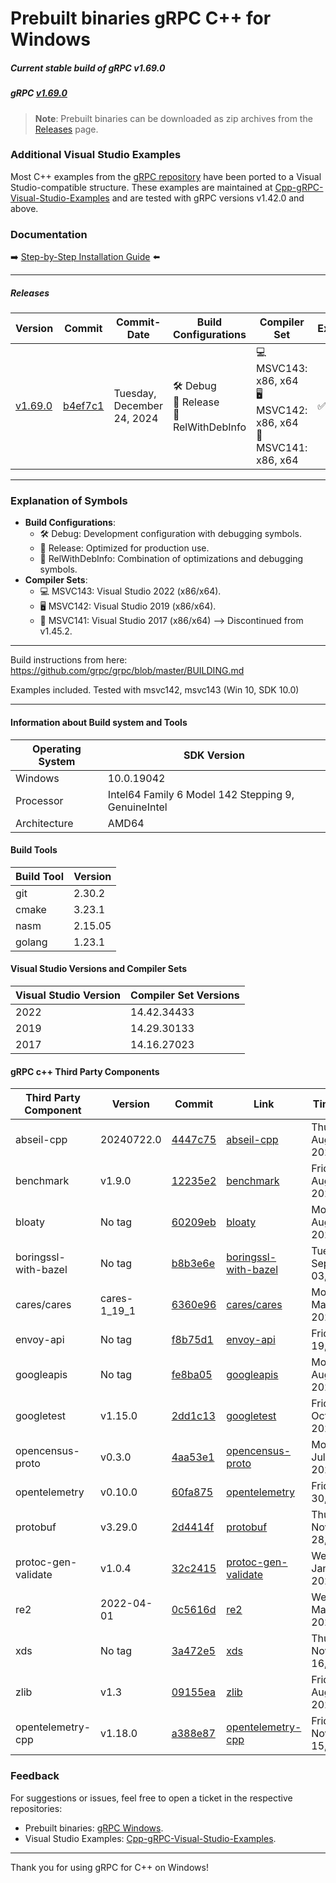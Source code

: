 # Prebuilt binaries gRPC C++ for Windows

##### Current stable build of gRPC v1.69.0

##### gRPC [v1.69.0](https://github.com/grpc/grpc/releases/tag/v1.69.0)

> **Note**: Prebuilt binaries can be downloaded as zip archives from the [Releases](https://github.com/thommyho/gRPC_windows/releases) page.

### Additional Visual Studio Examples

Most C++ examples from the [gRPC repository](https://github.com/grpc/grpc/tree/master/examples/cpp) have been ported to a
Visual Studio-compatible structure. These examples are maintained at [Cpp-gRPC-Visual-Studio-Examples](https://github.com/thommyho/Cpp-gRPC-Visual-Studio-Examples)
and are tested with gRPC versions v1.42.0 and above.

### Documentation

➡️ [Step-by-Step Installation Guide](https://thommyho.github.io/Cpp-gRPC-Windows-PreBuilts) ⬅️

______________________________________________________________________

##### Releases

| Version                                                                  | Commit                                                                                  | Commit-Date                | Build Configurations                        | Compiler Set                                                         | Example |
| ------------------------------------------------------------------------ | --------------------------------------------------------------------------------------- | -------------------------- | ------------------------------------------- | -------------------------------------------------------------------- | ------- |
| [v1.69.0](https://github.com/thommyho/gRPC_windows/releases/tag/v1.69.0) | [b4ef7c1](https://github.com/grpc/grpc/commit/b4ef7c141d960be62e0008601261bb22cecb5d40) | Tuesday, December 24, 2024 | 🛠️ Debug<br>🚀 Release<br>🔧 RelWithDebInfo | 💻 MSVC143: x86, x64<br>🖥️ MSVC142: x86, x64<br>🔲 MSVC141: x86, x64 | ✅      |

______________________________________________________________________

### Explanation of Symbols

- **Build Configurations**:
  - 🛠️ Debug: Development configuration with debugging symbols.
  - 🚀 Release: Optimized for production use.
  - 🔧 RelWithDebInfo: Combination of optimizations and debugging symbols.
- **Compiler Sets**:
  - 💻 MSVC143: Visual Studio 2022 (x86/x64).
  - 🖥️ MSVC142: Visual Studio 2019 (x86/x64).
  - 🔲 MSVC141: Visual Studio 2017 (x86/x64) --> Discontinued from v1.45.2.

______________________________________________________________________

Build instructions from here: <https://github.com/grpc/grpc/blob/master/BUILDING.md>

Examples included. Tested with msvc142, msvc143 (Win 10, SDK 10.0)

______________________________________________________________________

#### Information about Build system and Tools

| Operating System | SDK Version                                         |
| ---------------- | --------------------------------------------------- |
| Windows          | 10.0.19042                                          |
| Processor        | Intel64 Family 6 Model 142 Stepping 9, GenuineIntel |
| Architecture     | AMD64                                               |

#### Build Tools

| Build Tool | Version |
| ---------- | ------- |
| git        | 2.30.2  |
| cmake      | 3.23.1  |
| nasm       | 2.15.05 |
| golang     | 1.23.1  |

#### Visual Studio Versions and Compiler Sets

| Visual Studio Version | Compiler Set Versions |
| --------------------- | --------------------- |
| 2022                  | 14.42.34433           |
| 2019                  | 14.29.30133           |
| 2017                  | 14.16.27023           |

#### gRPC c++ Third Party Components

| Third Party Component | Version      | Commit                                                                                                                    | Link                                                                               | Timestamp                   |
| --------------------- | ------------ | ------------------------------------------------------------------------------------------------------------------------- | ---------------------------------------------------------------------------------- | --------------------------- |
| abseil-cpp            | 20240722.0   | [4447c75](https://github.com/abseil/abseil-cpp.git/commit/4447c7562e3bc702ade25105912dce503f0c4010)                       | [abseil-cpp](https://github.com/abseil/abseil-cpp.git)                             | Thursday, August 01, 2024   |
| benchmark             | v1.9.0       | [12235e2](https://github.com/google/benchmark/commit/12235e24652fc7f809373e7c11a5f73c5763fc4c)                            | [benchmark](https://github.com/google/benchmark)                                   | Friday, August 16, 2024     |
| bloaty                | No tag       | [60209eb](https://github.com/google/bloaty.git/commit/60209eb1ccc34d5deefb002d1b7f37545204f7f2)                           | [bloaty](https://github.com/google/bloaty.git)                                     | Monday, August 16, 2021     |
| boringssl-with-bazel  | No tag       | [b8b3e6e](https://github.com/google/boringssl.git/commit/b8b3e6e11166719a8ebfa43c0cde9ad7d57a84f6)                        | [boringssl-with-bazel](https://github.com/google/boringssl.git)                    | Tuesday, September 03, 2024 |
| cares/cares           | cares-1_19_1 | [6360e96](https://github.com/c-ares/c-ares.git/commit/6360e96b5cf8e5980c887ce58ef727e53d77243a)                           | [cares/cares](https://github.com/c-ares/c-ares.git)                                | Monday, May 22, 2023        |
| envoy-api             | No tag       | [f8b75d1](https://github.com/envoyproxy/data-plane-api.git/commit/f8b75d1efa92bbf534596a013d9ca5873f79dd30)               | [envoy-api](https://github.com/envoyproxy/data-plane-api.git)                      | Friday, July 19, 2024       |
| googleapis            | No tag       | [fe8ba05](https://github.com/googleapis/googleapis.git/commit/fe8ba054ad4f7eca946c2d14a63c3f07c0b586a0)                   | [googleapis](https://github.com/googleapis/googleapis.git)                         | Monday, August 19, 2024     |
| googletest            | v1.15.0      | [2dd1c13](https://github.com/google/googletest.git/commit/2dd1c131950043a8ad5ab0d2dda0e0970596586a)                       | [googletest](https://github.com/google/googletest.git)                             | Friday, October 06, 2023    |
| opencensus-proto      | v0.3.0       | [4aa53e1](https://github.com/census-instrumentation/opencensus-proto.git/commit/4aa53e15cbf1a47bc9087e6cfdca214c1eea4e89) | [opencensus-proto](https://github.com/census-instrumentation/opencensus-proto.git) | Monday, July 20, 2020       |
| opentelemetry         | v0.10.0      | [60fa875](https://github.com/open-telemetry/opentelemetry-proto.git/commit/60fa8754d890b5c55949a8c68dcfd7ab5c2395df)      | [opentelemetry](https://github.com/open-telemetry/opentelemetry-proto.git)         | Friday, July 30, 2021       |
| protobuf              | v3.29.0      | [2d4414f](https://github.com/protocolbuffers/protobuf.git/commit/2d4414f384dc499af113b5991ce3eaa9df6dd931)                | [protobuf](https://github.com/protocolbuffers/protobuf.git)                        | Thursday, November 28, 2024 |
| protoc-gen-validate   | v1.0.4       | [32c2415](https://github.com/envoyproxy/protoc-gen-validate.git/commit/32c2415389a3538082507ae537e7edd9578c64ed)          | [protoc-gen-validate](https://github.com/envoyproxy/protoc-gen-validate.git)       | Wednesday, January 17, 2024 |
| re2                   | 2022-04-01   | [0c5616d](https://github.com/google/re2.git/commit/0c5616df9c0aaa44c9440d87422012423d91c7d1)                              | [re2](https://github.com/google/re2.git)                                           | Wednesday, March 30, 2022   |
| xds                   | No tag       | [3a472e5](https://github.com/cncf/xds.git/commit/3a472e524827f72d1ad621c4983dd5af54c46776)                                | [xds](https://github.com/cncf/xds.git)                                             | Thursday, November 16, 2023 |
| zlib                  | v1.3         | [09155ea](https://github.com/madler/zlib/commit/09155eaa2f9270dc4ed1fa13e2b4b2613e6e4851)                                 | [zlib](https://github.com/madler/zlib)                                             | Friday, August 18, 2023     |
| opentelemetry-cpp     | v1.18.0      | [a388e87](https://github.com/open-telemetry/opentelemetry-cpp/commit/a388e87d72b8321c189c8d41edb746ffa687ce3c)            | [opentelemetry-cpp](https://github.com/open-telemetry/opentelemetry-cpp)           | Friday, November 15, 2024   |

### Feedback

For suggestions or issues, feel free to open a ticket in the respective repositories:

- Prebuilt binaries: [gRPC Windows](https://github.com/thommyho/gRPC_windows).
- Visual Studio Examples: [Cpp-gRPC-Visual-Studio-Examples](https://github.com/thommyho/Cpp-gRPC-Visual-Studio-Examples).

______________________________________________________________________

Thank you for using gRPC for C++ on Windows!
